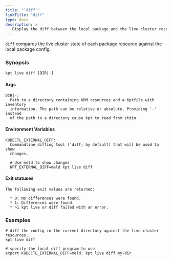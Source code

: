 ```yaml
---
title: "`diff`"
linkTitle: "diff"
type: docs
description: >
   Display the diff between the local package and the live cluster resources.
---
```

<!--mdtogo:Short
    Display the diff between the local package and the live cluster resources.
-->

`diff` compares the live cluster state of each package resource against the 
local package config.

### Synopsis
<!--mdtogo:Long-->
```
kpt live diff [DIR|-]
```

#### Args
```
DIR|-:
  Path to a directory containing KRM resources and a Kptfile with inventory
  information. The path can be relative or absolute. Providing '-' instead
  of the path to a directory cause kpt to read from stdin.
```

#### Environment Variables
```
KUBECTL_EXTERNAL_DIFF:
  Commandline diffing tool ('diff; by default) that will be used to show
  changes.
  
  # Use meld to show changes
  KPT_EXTERNAL_DIFF=meld kpt live diff
```

#### Exit statuses
```
The following exit values are returned:

  * 0: No differences were found.
  * 1: Differences were found.
  * >1 kpt live or diff failed with an error.
```
<!--mdtogo-->

### Examples
<!--mdtogo:Examples-->
```shell
# diff the config in the current directory against the live cluster resources.
kpt live diff

# specify the local diff program to use.
export KUBECTL_EXTERNAL_DIFF=meld; kpt live diff my-dir
```
<!--mdtogo-->
